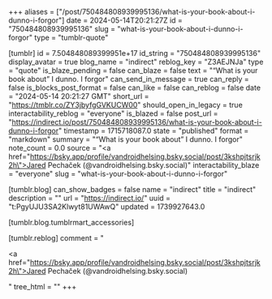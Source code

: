 +++
aliases = ["/post/750484808939995136/what-is-your-book-about-i-dunno-i-forgor"]
date = 2024-05-14T20:21:27Z
id = "750484808939995136"
slug = "what-is-your-book-about-i-dunno-i-forgor"
type = "tumblr-quote"

[tumblr]
id = 7.504848089399951e+17
id_string = "750484808939995136"
display_avatar = true
blog_name = "indirect"
reblog_key = "Z3AEJNJa"
type = "quote"
is_blaze_pending = false
can_blaze = false
text = "“What is your book about” I dunno. I forgor"
can_send_in_message = true
can_reply = false
is_blocks_post_format = false
can_like = false
can_reblog = false
date = "2024-05-14 20:21:27 GMT"
short_url = "https://tmblr.co/ZY3jbyfgGVKUCW00"
should_open_in_legacy = true
interactability_reblog = "everyone"
is_blazed = false
post_url = "https://indirect.io/post/750484808939995136/what-is-your-book-about-i-dunno-i-forgor"
timestamp = 1715718087.0
state = "published"
format = "markdown"
summary = "“What is your book about” I dunno. I forgor"
note_count = 0.0
source = "<a href=\"https://bsky.app/profile/vandroidhelsing.bsky.social/post/3kshpjtsrjk2h\">Jared Pechaček (@vandroidhelsing.bsky.social)</a>"
interactability_blaze = "everyone"
slug = "what-is-your-book-about-i-dunno-i-forgor"

[tumblr.blog]
can_show_badges = false
name = "indirect"
title = "indirect"
description = ""
url = "https://indirect.io/"
uuid = "t:PgyUJU3SA2Klwyt81UWAwQ"
updated = 1739927643.0

[tumblr.blog.tumblrmart_accessories]

[tumblr.reblog]
comment = "<p><a href=\"https://bsky.app/profile/vandroidhelsing.bsky.social/post/3kshpjtsrjk2h\">Jared Pechaček (@vandroidhelsing.bsky.social)</a></p>"
tree_html = ""
+++
